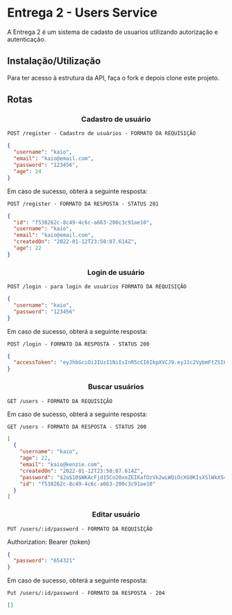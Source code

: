 # Entrega 2 - Users Service

A Entrega 2 é um sistema de cadasto de usuarios utilizando autorização e autenticação.

## Instalação/Utilização

Para ter acesso à estrutura da API, faça o fork e depois clone este projeto.

## Rotas

<h3 align='center'> Cadastro de usuário</h3>

`POST /register - Cadastro de usuários - FORMATO DA REQUISIÇÃO `

```json
{
  "username": "kaio",
  "email": "kaio@email.com",
  "password": "123456",
  "age": 24
}
```

Em caso de sucesso, obterá a seguinte resposta:

`POST /register - FORMATO DA RESPOSTA - STATUS 201`

```json
{
  "id": "f538262c-8c49-4c6c-a663-200c3c91ae10",
  "username": "kaio",
  "email": "kaio@email.com",
  "createdOn": "2022-01-12T23:50:07.614Z",
  "age": 22
}
```

<h3 align='center'> Login de usuário</h3>

`POST /login - para login de usuários FORMATO DA REQUISIÇÃO `

```json
{
  "username": "kaio",
  "password": "123456"
}
```

Em caso de sucesso, obterá a seguinte resposta:

`POST /login - FORMATO DA RESPOSTA - STATUS 200`

```json
{
  "accessToken": "eyJhbGciOiJIUzI1NiIsInR5cCI6IkpXVCJ9.eyJ1c2VybmFtZSI6ImRnYWJyaWVsYSIsImlhdCI6MTY0MjAzMDE0NywiZXhwIjoxNjQyMDMzNzQ3fQ.gCL0E0tCmK-pDOYDDz5c6imItL3v9ndwJQfL9-yv12I"
}
```

<h3 align='center'> Buscar usuários</h3>

`GET /users - FORMATO DA REQUISIÇÃO `

Em caso de sucesso, obterá a seguinte resposta:

`GET /users - FORMATO DA RESPOSTA - STATUS 200`

```json
[
  {
    "username": "kaio",
    "age": 22,
    "email": "kaio@kenzie.com",
    "createdOn": "2022-01-12T23:50:07.614Z",
    "password": "$2a$10$WKAcFjd15Co20xoZEIKafOzVk2wLWQiOcXG0KIsXSlWkXS4A1qtga",
    "id": "f538262c-8c49-4c6c-a663-200c3c91ae10"
  }
]
```

<h3 align='center'> Editar usuário</h3>

`PUT /users/:id/password - FORMATO DA REQUISIÇÃO `

Authorization: Bearer {token}

```json
{
  "password": "654321"
}
```

Em caso de sucesso, obterá a seguinte resposta:

`Put /users/:id/password - FORMATO DA RESPOSTA - 204`

```json
[]
```
